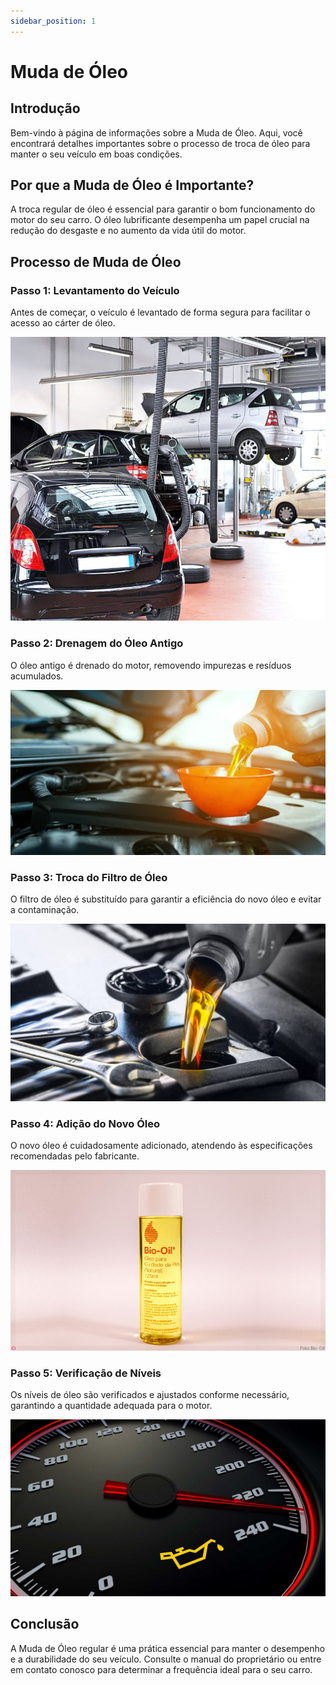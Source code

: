 ```yaml
---
sidebar_position: 1
---
```

 
 
# Muda de Óleo
 
 
## Introdução
 
 
Bem-vindo à página de informações sobre a Muda de Óleo. Aqui, você encontrará detalhes importantes sobre o processo de troca de óleo para manter o seu veículo em boas condições.
 
 
## Por que a Muda de Óleo é Importante?
 
 
A troca regular de óleo é essencial para garantir o bom funcionamento do motor do seu carro. O óleo lubrificante desempenha um papel crucial na redução do desgaste e no aumento da vida útil do motor.
 
 
## Processo de Muda de Óleo
 
 
### Passo 1: Levantamento do Veículo
 
 
Antes de começar, o veículo é levantado de forma segura para facilitar o acesso ao cárter de óleo.
 
 
![Levantamento do Veículo](/img/veiculosLevantado.jpg)
 
 
### Passo 2: Drenagem do Óleo Antigo
 
 
O óleo antigo é drenado do motor, removendo impurezas e resíduos acumulados.
 
 
![Drenagem do Óleo Antigo](/img/mudarOleo.jpg)
 
 
### Passo 3: Troca do Filtro de Óleo
 
 
O filtro de óleo é substituído para garantir a eficiência do novo óleo e evitar a contaminação.
 
 
![Troca do Filtro de Óleo](/img/trocaFIltro.jpg)
 
 
### Passo 4: Adição do Novo Óleo
 
 
O novo óleo é cuidadosamente adicionado, atendendo às especificações recomendadas pelo fabricante.
 
 
![Adição do Novo Óleo](/img/NovoOleo.jpg)
 
 
### Passo 5: Verificação de Níveis
 
 
Os níveis de óleo são verificados e ajustados conforme necessário, garantindo a quantidade adequada para o motor.
 
 
![Verificação de Níveis](/img/Niveis.jpg)
 
 
## Conclusão
 
 
A Muda de Óleo regular é uma prática essencial para manter o desempenho e a durabilidade do seu veículo. Consulte o manual do proprietário ou entre em contato conosco para determinar a frequência ideal para o seu carro.
 
 
